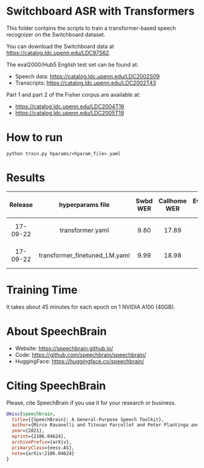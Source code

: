 # Switchboard ASR with Transformers

This folder contains the scripts to train a transformer-based speech recognizer on the Switchboard dataset.

You can download the Switchboard data at https://catalog.ldc.upenn.edu/LDC97S62.

The eval2000/Hub5 English test set can be found at:
- Speech data: https://catalog.ldc.upenn.edu/LDC2002S09
- Transcripts: https://catalog.ldc.upenn.edu/LDC2002T43

Part 1 and part 2 of the Fisher corpus are available at:
- https://catalog.ldc.upenn.edu/LDC2004T19
- https://catalog.ldc.upenn.edu/LDC2005T19

# How to run
`python train.py hparams/<hparam_file>.yaml`

# Results

| Release | hyperparams file | Swbd WER | Callhome WER | Eval2000 WER | HuggingFace link | Full model link | GPUs | Comment
|:-------------:|:---------------------------:| :-----:| :-----:| :-----:| :-----:| :-----:| :--------:|:--------:|
| 17-09-22  | transformer.yaml | 9.80 | 17.89 | 13.94  | [HuggingFace](https://huggingface.co/speechbrain/asr-transformer-switchboard) | n.a. | 1xA100 40GB | This model uses an LM trained on Swbd+Fisher data (see ../../LM/hparams/transformer.yaml)|
| 17-09-22  | transformer_finetuned_LM.yaml| 9.99 | 18.98 | 14.58  | n.a. | n.a. | 1xA100 40GB | This model uses the LibriSpeech LM but finetuned on Swbd+Fisher data (see ../../LM/hparams/transformer_finetune.yaml)|


# Training Time
It takes about 45 minutes for each epoch on 1 NVIDIA A100 (40GB).


# **About SpeechBrain**
- Website: https://speechbrain.github.io/
- Code: https://github.com/speechbrain/speechbrain/
- HuggingFace: https://huggingface.co/speechbrain/


# **Citing SpeechBrain**
Please, cite SpeechBrain if you use it for your research or business.

```bibtex
@misc{speechbrain,
  title={{SpeechBrain}: A General-Purpose Speech Toolkit},
  author={Mirco Ravanelli and Titouan Parcollet and Peter Plantinga and Aku Rouhe and Samuele Cornell and Loren Lugosch and Cem Subakan and Nauman Dawalatabad and Abdelwahab Heba and Jianyuan Zhong and Ju-Chieh Chou and Sung-Lin Yeh and Szu-Wei Fu and Chien-Feng Liao and Elena Rastorgueva and François Grondin and William Aris and Hwidong Na and Yan Gao and Renato De Mori and Yoshua Bengio},
  year={2021},
  eprint={2106.04624},
  archivePrefix={arXiv},
  primaryClass={eess.AS},
  note={arXiv:2106.04624}
}
```
